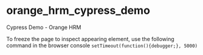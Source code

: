 # orange_hrm_cypress_demo
Cypress Demo - Orange HRM

To freeze the page to inspect appearing element, use the following command in the browser console
`setTimeout(function(){debugger;}, 5000)`